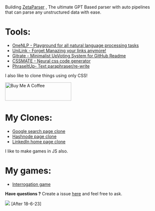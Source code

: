 Building [ZetaParser](https://github.com/abhiprojectz/ZetaParser)  , The ultimate GPT Based parser with auto pipelines that can parse any unstructured data with ease. 


# Tools:

+ [OneNLP - Playground for all natural language processing tasks](https://github.com/abhiprojectz/Onenlp)
+ [UniLink - Forget Manazing your links anymore!](https://github.com/abhiprojectz/unilink)
+ [Gitrate - Minimalist UpVoting System for GitHub Readme](https://github.com/abhiprojectz/gitrate)
+ [CSSMATE - Neural css code generator](https://github.com/abhiprojectz/CSSMATE)
+ [PhraseItUp- Text paraphraser/re-write](https://github.com/abhiprojectz/PhraseItUp)

I also like to clone things using only CSS!

<a href="https://www.buymeacoffee.com/abhidev" target="_blank"><img src="https://cdn.buymeacoffee.com/buttons/v2/default-yellow.png" alt="Buy Me A Coffee" style="height: 60px !important;width: 217px !important;" ></a>

# My Clones:
+ [Google search page clone](https://github.com/abhiprojectz/Google-search-clone)
+ [Hashnode page clone](https://github.com/abhiprojectz/hashnode-frontend-clone)
+ [LinkedIn home page clone]()

I like to make games in JS also.

# My games:
+ [Interrogation game](https://github.com/abhiprojectz/Interrogation-game)

**Have questions ?**
Create a issue [here](https://github.com/abhiprojectz/abhiprojectz/issues) and feel free to ask. 

![](https://komarev.com/ghpvc/?username=abhiprojectz) [After 18-6-23]
